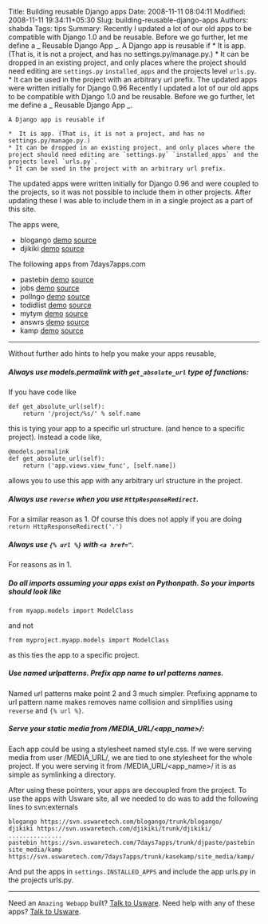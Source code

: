 Title: Building reusable Django apps
Date: 2008-11-11 08:04:11
Modified: 2008-11-11 19:34:11+05:30
Slug: building-reusable-django-apps
Authors: shabda
Tags: tips
Summary: Recently I updated a lot of our old apps to be compatible with Django 1.0 and be reusable. Before we go further, let me define a _ Reusable Django App _. A Django app is reusable if * It is app. (That is, it is not a project, and has no settings.py/manage.py.) * It can be dropped in an existing project, and only places where the project should need editing are `settings.py` `installed_apps` and the projects level `urls.py`. * It can be used in the project with an arbitrary url prefix. The updated apps were written initially for Django 0.96
Recently I updated a lot of our old apps to be compatible with Django 1.0 and be reusable. Before we go further, let me define a _ Reusable Django App _.

	A Django app is reusable if 
	
	*  It is app. (That is, it is not a project, and has no settings.py/manage.py.)
	* It can be dropped in an existing project, and only places where the project should need editing are `settings.py` `installed_apps` and the projects level `urls.py`.
	* It can be used in the project with an arbitrary url prefix.
	
The updated apps were written initially for Django 0.96 and were coupled to the projects, so it was not possible to include them in other projects. After updating these I was able to include them
in in a single project as a part of this site.

The apps were,

*  blogango [demo](http://uswaretech.com/blogango/) [source](https://svn.uswaretech.com/blogango/trunk/blogango/)
*  djikiki [demo](http://uswaretech.com/djikiki/) [source](https://svn.uswaretech.com/djikiki/trunk/djikiki/)

The following apps from 7days7apps.com

*  pastebin [demo](http://uswaretech.com/pastebin/) [source](https://svn.uswaretech.com/7days7apps/trunk/djpaste/pastebin/)
*  jobs [demo](http://uswaretech.com/jobs/) [source](https://svn.uswaretech.com/7days7apps/trunk/djobboard/jobs/)
*  pollngo [demo](http://uswaretech.com/polls/) [source](https://svn.uswaretech.com/7days7apps/trunk/polls/pollngo/)
*  todidlist [demo](http://uswaretech.com/todo/) [source](https://svn.uswaretech.com/7days7apps/trunk/todolist/todidlist/)
*  mytym [demo](http://uswaretech.com/timesheets/) [source](https://svn.uswaretech.com/7days7apps/trunk/timetrack/mytym)
*  answrs [demo](http://uswaretech.com/answrs/) [source](https://svn.uswaretech.com/7days7apps/trunk/answers/answrs/)
*  kamp [demo](http://uswaretech.com/kamp/) [source](https://svn.uswaretech.com/7days7apps/trunk/kasekamp/kamp/)

-------------------------------------------

Without further ado hints to help you make your apps reusable,

##### Always use models.permalink with `get_absolute_url` type of functions: 

If you have code like

	def get_absolute_url(self):
		return '/project/%s/' % self.name
		
this is tying your app to a specific url structure. (and hence to a specific project). Instead a code like,
	
	@models.permalink
	def get_absolute_url(self):
		return ('app.views.view_func', [self.name])
allows you to use this app with any arbitrary url structure in the project.

##### Always use `reverse` when you use `HttpResponseRedirect`. 
For a similar reason as 1. Of course this does not apply if you are doing `return HttpResponseRedirect('.')`

##### Always use `{% url %}` with `<a href="`. 
For reasons as in 1.

##### Do all imports assuming your apps exist on Pythonpath. So your imports should look like

	from myapp.models import ModelClass
	
and not

	from myproject.myapp.models import ModelClass
	
as this ties the app to a specific project.

##### Use named urlpatterns. Prefix app name to url patterns names.

Named url patterns make point 2 and 3 much simpler. Prefixing appname to url pattern name makes removes name collision and simplifies using `reverse` and `{% url %}`.

##### Serve your static media from /MEDIA_URL/<app_name>/:

Each app could be using a stylesheet named style.css. If we were serving media from user /MEDIA_URL/, we are tied to one stylesheet for the whole project. If you were serving it from /MEDIA_URL/<app_name>/ it is as simple
as symlinking a directory.

After using these pointers, your apps are decoupled from the project. To use the apps with Usware site, all we needed to do was to add the following lines to svn:externals

	blogango https://svn.uswaretech.com/blogango/trunk/blogango/
	djikiki https://svn.uswaretech.com/djikiki/trunk/djikiki/
	...............
	pastebin https://svn.uswaretech.com/7days7apps/trunk/djpaste/pastebin	site_media/kamp https://svn.uswaretech.com/7days7apps/trunk/kasekamp/site_media/kamp/

And put the apps in `settings.INSTALLED_APPS` and include the app urls.py in the projects urls.py.

---------------------

Need an `Amazing Webapp` built? [Talk to Usware](http://uswaretech.com/contact/). Need help with any of these apps? [Talk to Usware](http://uswaretech.com/contact/).
  

